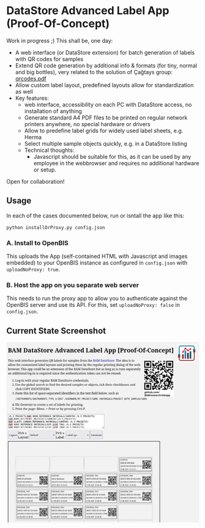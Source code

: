 # DataStore Advanced Label App (Proof-Of-Concept)

Work in progress ;) This shall be, one day: 

- A web interface (or DataStore extension) for batch generation of labels with QR codes for samples
- Extend QR code generation by additional info & formats (for tiny, normal and big bottles), very related to the solution of Çağtays group: [qrcodes.pdf](https://bambund.sharepoint.com/:b:/s/DataStoreCommunication-SupportFB9.3/EfBxRNY9YZ5NlFAXkgr0bJUBzU5lTsMjSZL8PoIYKq6HZA?e=wyMQgo)
- Allow custom label layout, predefined layouts allow for standardization as well 
- Key features:
    - web interface, accessibility on each PC with DataStore access, no installation of anything
    - Generate standard A4 PDF files to be printed on regular network printers anywhere, no special hardware or drivers
    - Allow to predefine label grids for widely used label sheets, e.g. Herma
    - Select multiple sample objects quickly, e.g. in a DataStore listing
    - Technical thoughts:
        - Javascript should be suitable for this, as it can be used by any employee in the webbrowser and requires no additional hardware or setup.
        
Open for collaboration!

## Usage

In each of the cases documented below, run or isntall the app like this:

    python installOrProxy.py config.json

### A. Install to OpenBIS

This uploads the App (self-contained HTML with Javascript and images embedded) to your OpenBIS instance as configured in `config.json` with `uploadNoProxy: true`.

### B. Host the app on you separate web server

This needs to run the proxy app to allow you to authenticate against the OpenBIS server and use its API. For this, set `uploadNoProxy: false` in `config.json`.

## Current State Screenshot

![Current State Screenshot](./img/screenshot.png)
